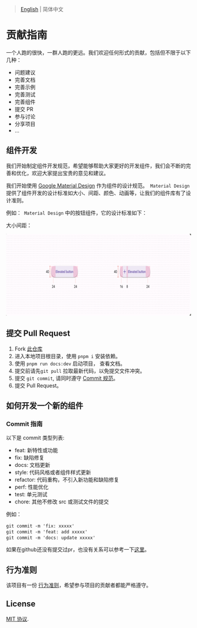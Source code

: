 > [English](./CONTRIBUTING.md) | 简体中文

# 贡献指南

一个人跑的很快，一群人跑的更远。我们欢迎任何形式的贡献，包括但不限于以下几种：

* 问题建议
* 完善文档
* 完善示例
* 完善测试
* 完善组件
* 提交 PR
* 参与讨论
* 分享项目
* ...

## 组件开发

我们开始制定组件开发规范，希望能够帮助大家更好的开发组件，我们会不断的完善和优化，欢迎大家提出宝贵的意见和建议。

我们开始使用 [Google Material Design](https://m3.material.io/) 作为组件的设计规范。``` Material Design``` 提供了组件开发的设计标准如大小、间距、颜色、动画等，让我们的组件库有了设计准则。

例如：``` Material Design``` 中的按钮组件，它的设计标准如下：

大小间距：

![Alt text](image.png)


## 提交 Pull Request

1. Fork [此仓库](https://github.com/tsinghua-lau/fusion-ui)
2. 进入本地项目根目录，使用 `pnpm i` 安装依赖。
3. 使用 `pnpm run docs:dev` 启动项目， 查看文档。
4. 提交前请先```git pull``` 拉取最新代码，以免提交文件冲突。
5. 提交 ```git commit```, 请同时遵守 [Commit 规范](#Commit-指南)。
6. 提交 Pull Request。

## 如何开发一个新的组件

### Commit 指南

以下是 commit 类型列表:

- feat: 新特性或功能
- fix: 缺陷修复
- docs: 文档更新
- style: 代码风格或者组件样式更新
- refactor: 代码重构，不引入新功能和缺陷修复
- perf: 性能优化
- test: 单元测试
- chore: 其他不修改 src 或测试文件的提交

例如：
```
git commit -m 'fix: xxxxx'
git commit -m 'feat: add xxxxx'
git commit -m 'docs: update xxxxx'
```
如果在github还没有提交过pr，也没有关系可以参考一下[这里](https://blog.csdn.net/gentleman_hua/article/details/123816150?ops_request_misc=%257B%2522request%255Fid%2522%253A%2522169199126416800188573391%2522%252C%2522scm%2522%253A%252220140713.130102334.pc%255Fblog.%2522%257D&request_id=169199126416800188573391&biz_id=0&utm_medium=distribute.pc_search_result.none-task-blog-2~blog~first_rank_ecpm_v1~rank_v31_ecpm-1-123816150-null-null.268^v1^koosearch&utm_term=pr&spm=1018.2226.3001.4450)。


## 行为准则

该项目有一份 [行为准则](./CODE_OF_CONDUCT.md)，希望参与项目的贡献者都能严格遵守。

## License

[MIT 协议](./LICENSE).
